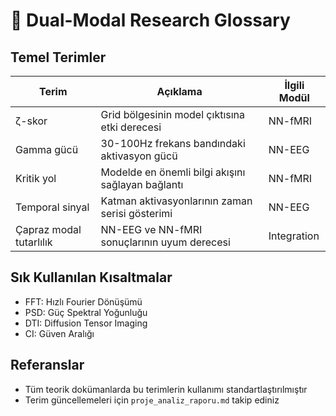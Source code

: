 # 📖 Dual-Modal Research Glossary

## Temel Terimler

| Terim | Açıklama | İlgili Modül |
|-------|----------|--------------|
| ζ-skor | Grid bölgesinin model çıktısına etki derecesi | NN-fMRI |
| Gamma gücü | 30-100Hz frekans bandındaki aktivasyon gücü | NN-EEG |
| Kritik yol | Modelde en önemli bilgi akışını sağlayan bağlantı | NN-fMRI |
| Temporal sinyal | Katman aktivasyonlarının zaman serisi gösterimi | NN-EEG |
| Çapraz modal tutarlılık | NN-EEG ve NN-fMRI sonuçlarının uyum derecesi | Integration |

## Sık Kullanılan Kısaltmalar
- FFT: Hızlı Fourier Dönüşümü
- PSD: Güç Spektral Yoğunluğu
- DTI: Diffusion Tensor Imaging
- CI: Güven Aralığı

## Referanslar
- Tüm teorik dokümanlarda bu terimlerin kullanımı standartlaştırılmıştır
- Terim güncellemeleri için `proje_analiz_raporu.md` takip ediniz 
